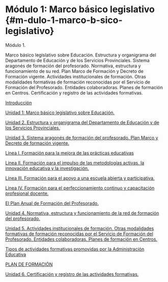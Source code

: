 # Módulo 1: Marco básico legislativo {#m-dulo-1-marco-b-sico-legislativo}

Módulo 1\.

Marco básico legislativo sobre Educación. Estructura y organigrama del Departamento de Educación y de los Servicios Provinciales. Sistema aragonés de formación del profesorado. Normativa, estructura y funcionamiento de su red. Plan Marco de Formación y Decreto de Formación vigente. Actividades institucionales de formación. Otras modalidades formativas de formación reconocidas por el Servicio de Formación del Profesorado. Entidades colaboradoras. Planes de formación en Centros. Certificación y registro de las actividades formativas.

[Introducción](export/introduccion.md)

[Unidad 1: Marco básico legislativo sobre Educación.](export/unidad_1_marco_basico_legislativo_sobre_educacion.md)

[Unidad 2\. Estructura y organigrama del Departamento de Educación y de los Servicios Provinciales.](export/unidad_2_estructura_y_organigrama_del_departamento.md)

[Unidad 3\. Sistema aragonés de formación del profesorado. Plan Marco y Decreto de formación vigente.](export/unidad_3_sistema_aragones_de_formacion_del_profeso/README.md)

[Línea I. Formación para la mejora de las prácticas educativas](export/unidad_3_sistema_aragones_de_formacion_del_profeso/linea_i_formacion_para_la_mejora_de_las_practicas_.md)

[Línea II. Formación para el impulso de las metodologías activas, la innovación educativa y la investigación.](export/unidad_3_sistema_aragones_de_formacion_del_profeso/linea_ii_formacion_para_el_impulso_de_las_metodolo.md)

[Línea III. Formación para el apoyo a una escuela abierta y participativa.](export/unidad_3_sistema_aragones_de_formacion_del_profeso/linea_ii_formacion_para_el_impulso_de_las_metodolo.md)

[Línea IV. Formación para el perfeccionamiento continuo y capacitación profesional docente.](export/unidad_3_sistema_aragones_de_formacion_del_profeso/linea_ii_formacion_para_el_impulso_de_las_metodolo.md)

[El Plan Anual de Formación del Profesorado.](export/unidad_3_sistema_aragones_de_formacion_del_profeso/el_plan_anual_de_formacion_del_profesorado.md)

[Unidad 4\. Normativa, estructura y funcionamiento de la red de formación del profesorado.](export/unidad_4_normativa,_estructura_y_funcionamiento_de.md)

[Unidad 5\. Actividades institucionales de formación. Otras modalidades formativas de formación reconocidas por el Servicio de Formación del Profesorado. Entidades colaboradoras. Planes de formación en Centros.](export/unidad_[d]5_actividades_institucionales_de_formaci/README.md)

[Tipos de actividades formativas promovidas por la Administración Educativa](export/unidad_[d]5_actividades_institucionales_de_formaci/tipos_de_actividades_formativas_promovidas_por_laa.md)

[PLAN DE FORMACIÓN](export/unidad_[d]5_actividades_institucionales_de_formaci/plan_de_formacion.md)

[Unidad 6\. Certificación y registro de las actividades formativas.](export/unidad_6_certificacion_y_registro_de_las_actividad.md)